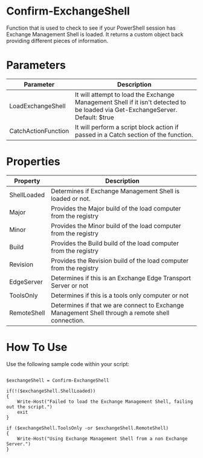 # Confirm-ExchangeShell
Function that is used to check to see if your PowerShell session has Exchange Management Shell is loaded. It returns a custom object back providing different pieces of information. 

# Parameters 

Parameter | Description
----------|------------
LoadExchangeShell | It will attempt to load the Exchange Management Shell if it isn't detected to be loaded via Get-ExchangeServer. Default: $true
CatchActionFunction | It will perform a script block action if passed in a Catch section of the function.

# Properties 

Property | Description
---------|------------
ShellLoaded | Determines if Exchange Management Shell is loaded or not.
Major | Provides the Major build of the load computer from the registry
Minor | Provides the Minor build of the load computer from the registry
Build | Provides the Build build of the load computer from the registry
Revision | Provides the Revision build of the load computer from the registry
EdgeServer | Determines if this is an Exchange Edge Transport Server or not
ToolsOnly | Determines if this is a tools only computer or not
RemoteShell | Determines if that we are connect to Exchange Management Shell through a remote shell connection.

# How To Use

Use the following sample code within your script: 

```

$exchangeShell = Confirm-ExchangeShell

if(!($exchangeShell.ShellLoaded))
{
    Write-Host("Failed to load the Exchange Management Shell, failing out the script.")
    exit
}

if ($exchangeShell.ToolsOnly -or $exchangeShell.RemoteShell)
{
    Write-Host("Using Exchange Management Shell from a non Exchange Server.")
}

```